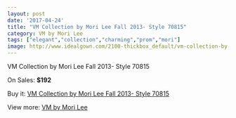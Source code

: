 ```yaml
---
layout: post
date: '2017-04-24'
title: "VM Collection by Mori Lee Fall 2013- Style 70815"
category: VM by Mori Lee
tags: ["elegant","collection","charming","prom","mori"]
image: http://www.idealgown.com/2100-thickbox_default/vm-collection-by-mori-lee-fall-2013-style-70815.jpg
---
```

VM Collection by Mori Lee Fall 2013- Style 70815

On Sales: **$192**
<a href="https://www.idealgown.com/en/vm-by-mori-lee/1001-vm-collection-by-mori-lee-fall-2013-style-70815.html"><amp-img layout="responsive" width="600" height="600" src="//www.idealgown.com/2100-thickbox_default/vm-collection-by-mori-lee-fall-2013-style-70815.jpg" alt="VM Collection by Mori Lee Fall 2013- Style 70815 0" /></a>
<a href="https://www.idealgown.com/en/vm-by-mori-lee/1001-vm-collection-by-mori-lee-fall-2013-style-70815.html"><amp-img layout="responsive" width="600" height="600" src="//www.idealgown.com/2102-thickbox_default/vm-collection-by-mori-lee-fall-2013-style-70815.jpg" alt="VM Collection by Mori Lee Fall 2013- Style 70815 1" /></a>
<a href="https://www.idealgown.com/en/vm-by-mori-lee/1001-vm-collection-by-mori-lee-fall-2013-style-70815.html"><amp-img layout="responsive" width="600" height="600" src="//www.idealgown.com/2101-thickbox_default/vm-collection-by-mori-lee-fall-2013-style-70815.jpg" alt="VM Collection by Mori Lee Fall 2013- Style 70815 2" /></a>

Buy it: [VM Collection by Mori Lee Fall 2013- Style 70815](https://www.idealgown.com/en/vm-by-mori-lee/1001-vm-collection-by-mori-lee-fall-2013-style-70815.html "VM Collection by Mori Lee Fall 2013- Style 70815")

View more: [VM by Mori Lee](https://www.idealgown.com/en/13-vm-by-mori-lee "VM by Mori Lee")